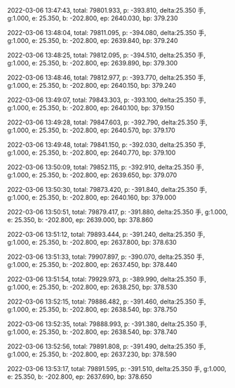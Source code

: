 2022-03-06 13:47:43, total: 79801.933, p: -393.810, delta:25.350 手, g:1.000, e: 25.350, b: -202.800, ep: 2640.030, bp: 379.230

2022-03-06 13:48:04, total: 79811.095, p: -394.080, delta:25.350 手, g:1.000, e: 25.350, b: -202.800, ep: 2639.840, bp: 379.240

2022-03-06 13:48:25, total: 79812.095, p: -394.510, delta:25.350 手, g:1.000, e: 25.350, b: -202.800, ep: 2639.890, bp: 379.300

2022-03-06 13:48:46, total: 79812.977, p: -393.770, delta:25.350 手, g:1.000, e: 25.350, b: -202.800, ep: 2640.150, bp: 379.240

2022-03-06 13:49:07, total: 79843.303, p: -393.100, delta:25.350 手, g:1.000, e: 25.350, b: -202.800, ep: 2640.100, bp: 379.150

2022-03-06 13:49:28, total: 79847.603, p: -392.790, delta:25.350 手, g:1.000, e: 25.350, b: -202.800, ep: 2640.570, bp: 379.170

2022-03-06 13:49:48, total: 79841.150, p: -392.030, delta:25.350 手, g:1.000, e: 25.350, b: -202.800, ep: 2640.770, bp: 379.100

2022-03-06 13:50:09, total: 79852.115, p: -392.910, delta:25.350 手, g:1.000, e: 25.350, b: -202.800, ep: 2639.650, bp: 379.070

2022-03-06 13:50:30, total: 79873.420, p: -391.840, delta:25.350 手, g:1.000, e: 25.350, b: -202.800, ep: 2640.160, bp: 379.000

2022-03-06 13:50:51, total: 79879.417, p: -391.880, delta:25.350 手, g:1.000, e: 25.350, b: -202.800, ep: 2639.000, bp: 378.860

2022-03-06 13:51:12, total: 79893.444, p: -391.240, delta:25.350 手, g:1.000, e: 25.350, b: -202.800, ep: 2637.800, bp: 378.630

2022-03-06 13:51:33, total: 79907.897, p: -390.070, delta:25.350 手, g:1.000, e: 25.350, b: -202.800, ep: 2637.450, bp: 378.440

2022-03-06 13:51:54, total: 79929.973, p: -389.990, delta:25.350 手, g:1.000, e: 25.350, b: -202.800, ep: 2638.250, bp: 378.530

2022-03-06 13:52:15, total: 79886.482, p: -391.460, delta:25.350 手, g:1.000, e: 25.350, b: -202.800, ep: 2638.540, bp: 378.750

2022-03-06 13:52:35, total: 79888.993, p: -391.380, delta:25.350 手, g:1.000, e: 25.350, b: -202.800, ep: 2638.540, bp: 378.740

2022-03-06 13:52:56, total: 79891.808, p: -391.490, delta:25.350 手, g:1.000, e: 25.350, b: -202.800, ep: 2637.230, bp: 378.590

2022-03-06 13:53:17, total: 79891.595, p: -391.510, delta:25.350 手, g:1.000, e: 25.350, b: -202.800, ep: 2637.690, bp: 378.650